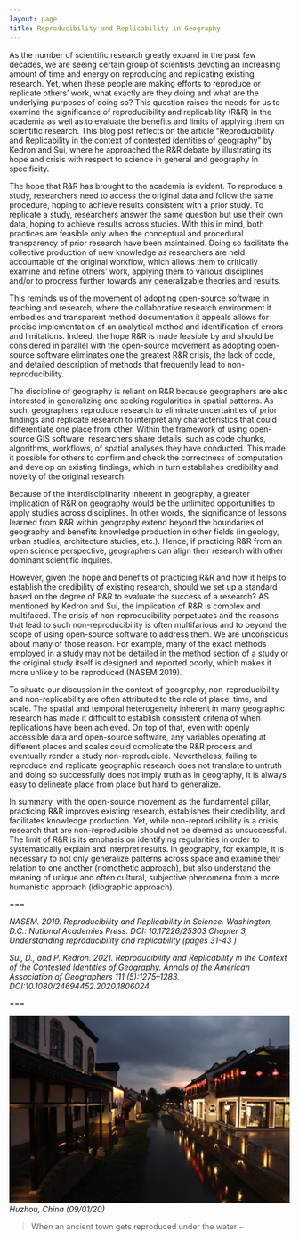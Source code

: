 ```yaml
---
layout: page
title: Reproducibility and Replicability in Geography
---
```


As the number of scientific research greatly expand in the past few decades, we are seeing certain group of scientists devoting an increasing amount of time and energy on reproducing and replicating existing research. Yet, when these people are making efforts to reproduce or replicate others’ work, what exactly are they doing and what are the underlying purposes of doing so? This question raises the needs for us to examine the significance of reproducibility and replicability (R&R) in the academia as well as to evaluate the benefits and limits of applying them on scientific research. This blog post reflects on the article “Reproducibility and Replicability in the context of contested identities of geography” by Kedron and Sui, where he approached the R&R debate by illustrating its hope and crisis with respect to science in general and geography in specificity.

The hope that R&R has brought to the academia is evident. To reproduce a study, researchers need to access the original data and follow the same procedure, hoping to achieve results consistent with a prior study. To replicate a study, researchers answer the same question but use their own data, hoping to achieve results across studies. With this in mind, both practices are feasible only when the conceptual and procedural transparency of prior research have been maintained. Doing so facilitate the collective production of new knowledge as researchers are held accountable of the original workflow, which allows them to critically examine and refine others’ work, applying them to various disciplines and/or to progress further towards any generalizable theories and results.

This reminds us of the movement of adopting open-source software in teaching and research, where the collaborative research environment it embodies and transparent method documentation it appeals allows for precise implementation of an analytical method and identification of errors and limitations. Indeed, the hope R&R is made feasible by and should be considered in parallel with the open-source movement as adopting open-source software eliminates one the greatest R&R crisis, the lack of code, and detailed description of methods that frequently lead to non-reproducibility.

The discipline of geography is reliant on R&R because geographers are also interested in generalizing and seeking regularities in spatial patterns. As such, geographers reproduce research to eliminate uncertainties of prior findings and replicate research to interpret any characteristics that could differentiate one place from other. Within the framework of using open-source GIS software, researchers share details, such as code chunks, algorithms, workflows, of spatial analyses they have conducted. This made it possible for others to confirm and check the correctness of computation and develop on existing findings, which in turn establishes credibility and novelty of the original research.

Because of the interdisciplinarity inherent in geography, a greater implication of R&R on geography would be the unlimited opportunities to apply studies across disciplines. In other words, the significance of lessons learned from R&R within geography extend beyond the boundaries of geography and benefits knowledge production in other fields (in geology, urban studies, architecture studies, etc.). Hence, if practicing R&R from an open science perspective, geographers can align their research with other dominant scientific inquires.

However, given the hope and benefits of practicing R&R and how it helps to establish the credibility of existing research, should we set up a standard based on the degree of R&R to evaluate the success of a research?  AS mentioned by Kedron and Sui, the implication of R&R is complex and multifaced. The crisis of non-reproducibility perpetuates and the reasons that lead to such non-reproducibility is often multifarious and to beyond the scope of using open-source software to address them. We are unconscious about many of those reason. For example, many of the exact methods employed in a study may not be detailed in the method section of a study or the original study itself is designed and reported poorly, which makes it more unlikely to be reproduced (NASEM 2019).

To situate our discussion in the context of geography, non-reproducibility and non-replicability are often attributed to the role of place, time, and scale. The spatial and temporal heterogeneity inherent in many geographic research has made it difficult to establish consistent criteria of when replications have been achieved. On top of that, even with openly accessible data and open-source software, any variables operating at different places and scales could complicate the R&R process and eventually render a study non-reproducible. Nevertheless, failing to reproduce and replicate geographic research does not translate to untruth and doing so successfully does not imply truth as in geography, it is always easy to delineate place from place but hard to generalize.

In summary, with the open-source movement as the fundamental pillar, practicing R&R improves existing research, establishes their credibility, and facilitates knowledge production. Yet, while non-reproducibility is a crisis, research that are non-reproducible should not be deemed as unsuccessful. The limit of R&R is its emphasis on identifying regularities in order to systematically explain and interpret results. In geography, for example, it is necessary to not only generalize patterns across space and examine their relation to one another (nomothetic approach), but also understand the meaning of unique and often cultural, subjective phenomena from a more humanistic approach (idiographic approach).

===

*NASEM. 2019. Reproducibility and Replicability in Science. Washington, D.C.: National Academies Press. DOI: 10.17226/25303 Chapter 3, Understanding reproducibility and replicability (pages 31-43 )*

*Sui, D., and P. Kedron. 2021. Reproducibility and Replicability in the Context of the Contested Identities of Geography. Annals of the American Association of Geographers 111 (5):1275–1283. DOI:10.1080/24694452.2020.1806024.*

===

![Scene](assets/IMG_3876.jpg)
*Huzhou, China (09/01/20)*

> When an ancient town gets reproduced under the water ~
